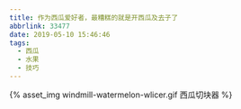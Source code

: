 ```yaml
---
title: 作为西瓜爱好者，最糟糕的就是开西瓜及去子了
abbrlink: 33477
date: 2019-05-10 15:46:46
tags:
  - 西瓜
  - 水果
  - 技巧
---
```


{% asset_img windmill-watermelon-wlicer.gif 西瓜切块器 %}

